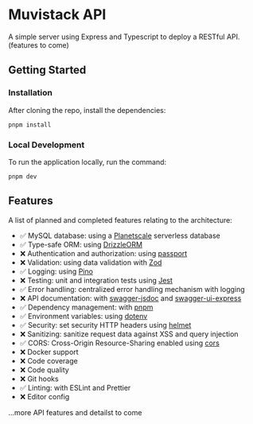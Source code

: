 # Muvistack API

A simple server using Express and Typescript to deploy a RESTful API. (features to come)

## Getting Started

### Installation

After cloning the repo, install the dependencies:

```
pnpm install
```

### Local Development

To run the application locally, run the command:

```
pnpm dev
```

## Features

A list of planned and completed features relating to the architecture:

- ✅ MySQL database: using a [Planetscale](https://planetscale.com/) serverless database
- ✅ Type-safe ORM: using [DrizzleORM](https://orm.drizzle.team/)
- ❌ Authentication and authorization: using [passport](https://www.passportjs.org/)
- ❌ Validation: using data validation with [Zod](https://zod.dev/)
- ✅ Logging: using [Pino](https://github.com/pinojs/pino)
- ❌ Testing: unit and integration tests using [Jest](https://jestjs.io/)
- ✅ Error handling: centralized error handling mechanism with logging
- ❌ API documentation: with [swagger-jsdoc](https://github.com/Surnet/swagger-jsdoc) and [swagger-ui-express](https://github.com/scottie1984/swagger-ui-express)
- ✅ Dependency management: with [pnpm](https://pnpm.io/)
- ✅ Environment variables: using [dotenv](https://github.com/motdotla/dotenv)
- ✅ Security: set security HTTP headers using [helmet](https://helmetjs.github.io/)
- ❌ Sanitizing: sanitize request data against XSS and query injection
- ✅ CORS: Cross-Origin Resource-Sharing enabled using [cors](https://github.com/expressjs/cors)
- ❌ Docker support
- ❌ Code coverage
- ❌ Code quality
- ❌ Git hooks
- ✅ Linting: with ESLint and Prettier
- ❌ Editor config

...more API features and detailst to come
